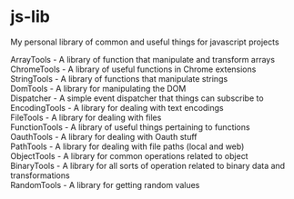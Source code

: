 js-lib
======

My personal library of common and useful things for javascript projects

ArrayTools - A library of function that manipulate and transform arrays<br>
ChromeTools - A library of useful functions in Chrome extensions<br>
StringTools - A library of functions that manipulate strings<br>
DomTools - A library for manipulating the DOM<br>
Dispatcher - A simple event dispatcher that things can subscribe to
EncodingTools - A library for dealing with text encodings<br>
FileTools - A library for dealing with files<br>
FunctionTools - A library of useful things pertaining to functions<br>
OauthTools - A library for dealing with Oauth stuff<br>
PathTools - A library for dealing with file paths (local and web)<br>
ObjectTools - A library for common operations related to object<br>
BinaryTools - A library for all sorts of operation related to binary data and transformations<br>
RandomTools - A library for getting random values<br>